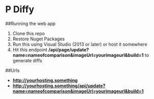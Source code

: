 # P Diffy

##Running the web app
1. Clone this repo
2. Restore Nuget Packages
3. Run this using Visual Studio (2013 or later) or host it somewhere
4. Hit this endpoint **/api/page/update?name=nameofcomparison&imageUrl=yourimageurl&build=1** to generate diffs

##Urls

* **http://yourhosting.something**
* **http://yourhosting.something/api/update?name=nameofcomparison&imageUrl=yourimageurl&build=1**

